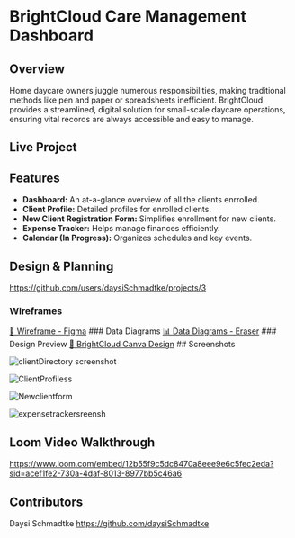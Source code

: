 # BrightCloud Care Management Dashboard

## Overview

Home daycare owners juggle numerous responsibilities, making traditional methods like pen and paper or spreadsheets inefficient. BrightCloud provides a streamlined, digital solution for small-scale daycare operations, ensuring vital records are always accessible and easy to manage.

## Live Project



## Features
* **Dashboard:** An at-a-glance overview of all the clients enrrolled.
* **Client Profile:** Detailed profiles for enrolled clients.
* **New Client Registration Form:** Simplifies enrollment for new clients.
* **Expense Tracker:** Helps manage finances efficiently.
* **Calendar (In Progress):** Organizes schedules and key events.

## Design & Planning
https://github.com/users/daysiSchmadtke/projects/3

### Wireframes
[📌 Wireframe - Figma](https://www.figma.com/your-wireframe-link) ### Data Diagrams
[📊 Data Diagrams - Eraser](https://www.eraser.io/your-data-diagram-link) ### Design Preview
[🎨 BrightCloud Canva Design](https://www.canva.com/your-design-link) ## Screenshots

![clientDirectory screenshot](https://github.com/user-attachments/assets/4eddf62a-01b5-4a1e-8b72-c54b70b01894)


![ClientProfiless](https://github.com/user-attachments/assets/fa6c6737-d939-4ad2-9f4f-4095935a863f)


![Newclientform](https://github.com/user-attachments/assets/6160f042-87b2-4a60-9968-f2ae49d976e6)


![expensetrackersreensh](https://github.com/user-attachments/assets/7bb50dc7-6412-4051-b8e0-0c676afaf35c)


## Loom Video Walkthrough

https://www.loom.com/embed/12b55f9c5dc8470a8eee9e6c5fec2eda?sid=acef1fe2-730a-4daf-8013-8977bb5c46a6 

## Contributors
Daysi Schmadtke https://github.com/daysiSchmadtke
